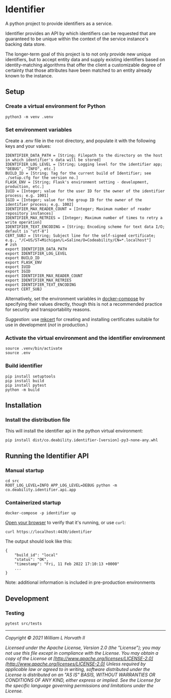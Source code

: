 # Identifier

A python project to provide identifiers as a service.

Identifier provides an API by which identifiers can be requested that are guaranteed to be 
unique within the context of the service instance's backing data store.

The longer-term goal of this project is to not only provide new unique identifiers, but to accept
entity data and supply existing identifiers based on identity-matching algorithms that offer the
client a customizable degree of certainty that those attributes have been matched to an entity 
already known to the instance.

## Setup

### Create a virtual environment for Python

    python3 -m venv .venv

### Set environment variables

Create a .env file in the root directory, and populate it with the following keys and your values:

    IDENTIFIER_DATA_PATH = [String; Filepath to the directory on the host in which identifier's data will be stored]
    IDENTIFIER_LOG_LEVEL = [String; Logging level for the identifier app; "DEBUG", "INFO", etc.]
    BUILD_ID = [String; Tag for the current build of Identifier; see ./setup.cfg for the version no.]
    FLASK_ENV = [String; Flask's environment setting - development, production, etc.]
    IUID = [Integer; value for the user ID for the owner of the identifier process; e.g. 1001]
    IGID = [Integer; value for the group ID for the owner of the identifier process; e.g. 1002]
    IDENTIFIER_MAX_READER_COUNT = [Integer; Maximum number of reader repository instances]
    IDENTIFIER_MAX_RETRIES = [Integer; Maximum number of times to retry a write operation]
    IDENTIFIER_TEXT_ENCODING = [String; Encoding scheme for text data I/O; default is "utf-8"]
    CERT_SUBJ = [String; Subject line for the self-signed certificate; e.g., "/C=US/ST=Michigan/L=Saline/O=Codeability/CN=*.localhost"]
    # zsh
    export IDENTIFIER_DATA_PATH
    export IDENTIFIER_LOG_LEVEL
    export BUILD_ID
    export FLASK_ENV
    export IUID
    export IGID
    export IDENTIFIER_MAX_READER_COUNT
    export IDENTIFIER_MAX_RETRIES
    export IDENTIFIER_TEXT_ENCODING
    export CERT_SUBJ

Alternatively, set the environment variables in [docker-compose](docker-compose.yml) by specifying
their values directly, though this is not a recommended practice for security and transportability
reasons.

*Suggestion*: use [mkcert](https://github.com/FiloSottile/mkcert) for creating and installing
certificates suitable for use in development (*not* in production.)

### Activate the virtual environment and the identifier environment

    source .venv/bin/activate
    source .env

### Build identifier

    pip install setuptools
    pip install build
    pip install pytest
    python -m build

## Installation

### Install the distribution file

This will install the identifier api in the python virtual environment:

    pip install dist/co.deability.identifier-[version]-py3-none-any.whl

## Running the Identifier API

### Manual startup

    cd src
    ROOT_LOG_LEVEL=INFO APP_LOG_LEVEL=DEBUG python -m co.deability.identifier.api.app

### Containerized startup

    docker-compose -p identifier up

[Open your browser](https://localhost:4430/identifier) to verify that it's running, or use `curl`:

    curl https://localhost:4430/identifier

The output should look like this:

    {
        "build_id": "local"
        "status": "OK",
        "timestamp": "Fri, 11 Feb 2022 17:10:13 +0000"
        ...
    }

Note: additional information is included in pre-production environments

## Development

### Testing

    pytest src/tests

___
_Copyright © 2021 William L Horvath II_

_Licensed under the Apache License, Version 2.0 (the "License"); you may not use this file except in
compliance with the License. You may obtain a copy of the License
at [http://www.apache.org/licenses/LICENSE-2.0](http://www.apache.org/licenses/LICENSE-2.0) Unless
required by applicable law or agreed to in writing, software distributed under the License is
distributed on an "AS IS" BASIS, WITHOUT WARRANTIES OR CONDITIONS OF ANY KIND, either express or
implied. See the License for the specific language governing permissions and limitations under the
License._
